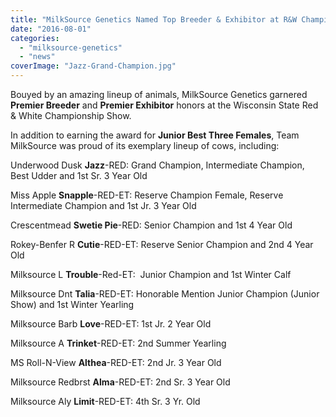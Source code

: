 ```yaml
---
title: "MilkSource Genetics Named Top Breeder & Exhibitor at R&W Championship Show"
date: "2016-08-01"
categories: 
  - "milksource-genetics"
  - "news"
coverImage: "Jazz-Grand-Champion.jpg"
---
```


Bouyed by an amazing lineup of animals, MilkSource Genetics garnered **Premier Breeder** and **Premier Exhibitor** honors at the Wisconsin State Red & White Championship Show.

In addition to earning the award for **Junior Best Three Females**, Team MilkSource was proud of its exemplary lineup of cows, including:

Underwood Dusk **Jazz**\-RED: Grand Champion, Intermediate Champion, Best Udder and 1st Sr. 3 Year Old

Miss Apple **Snapple**\-RED-ET: Reserve Champion Female, Reserve Intermediate Champion and 1st Jr. 3 Year Old

Crescentmead **Swetie Pie**\-RED: Senior Champion and 1st 4 Year Old

Rokey-Benfer R **Cutie**\-RED-ET: Reserve Senior Champion and 2nd 4 Year Old

Milksource L **Trouble**\-Red-ET:  Junior Champion and 1st Winter Calf

Milksource Dnt **Talia**\-RED-ET: Honorable Mention Junior Champion (Junior Show) and 1st Winter Yearling

Milksource Barb **Love**\-RED-ET: 1st Jr. 2 Year Old

Milksource A **Trinket**\-RED-ET: 2nd Summer Yearling

MS Roll-N-View **Althea**\-RED-ET: 2nd Jr. 3 Year Old

Milksource Redbrst **Alma**\-RED-ET: 2nd Sr. 3 Year Old

Milksource Aly **Limit**\-RED-ET: 4th Sr. 3 Yr. Old
